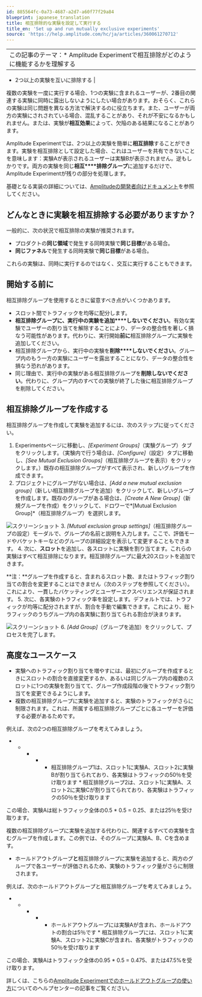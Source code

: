 ```yaml
---
id: 885564fc-0a73-4687-a2d7-a60f77f29a84
blueprint: japanese_translation
title: 相互排除的な実験を設定して実行する
title_en: 'Set up and run mutually exclusive experiments'
source: 'https://help.amplitude.com/hc/ja/articles/360061270712'
---
```

|  |
| --- |
| この記事のテーマ：* Amplitude Experimentで相互排除がどのように機能するかを理解する
* 2つ以上の実験を互いに排除する
 |

複数の実験を一度に実行する場合、1つの実験に含まれるユーザーが、2番目の関連する実験に同時に露出しないようにしたい場合があります。おそらく、これらの実験は同じ問題を異なる方法で解決するのに役立ちます。また、ユーザーが両方の実験にされされている場合、混乱することがあり、それが不安になるかもしれません。または、実験が**相互効果**によって、欠陥のある結果になることがあります。

Amplitude Experimentでは、2つ以上の実験を簡単に**相互排除**することができます。実験を相互排除として設定した場合、これはユーザーを共有できないことを意味します：実験Aが表示されるユーザーは実験Bが表示されません。逆もしかりです。両方の実験を同じ**相互****排除グループ**に追加するだけで、Amplitude Experimentが残りの部分を処理します。

基礎となる実装の詳細については、[Amplitudeの開発者向けドキュメント](https://www.docs.developers.amplitude.com/experiment/general/flag-dependencies)を参照してください。

## どんなときに実験を相互排除する必要がありますか？

一般的に、次の状況で相互排除の実験が推奨されます。

* プロダクトの**同じ領域**で発生する同時実験で**同じ目標**がある場合。
* **同じファネル**で発生する同時実験で**同じ目標**がある場合。

これらの実験は、同時に実行するのではなく、交互に実行することもできます。

## 開始する前に

相互排除グループを使用するときに留意すべき点がいくつかあります。

* スロット間でトラフィックを均等に配分します。
* **相互排除グループに、実行中の実験を追加****しないでください**。有効な実験でユーザーの割り当てを解除することにより、データの整合性を著しく損なう可能性があります。代わりに、実行開始**前に**相互排除グループに実験を追加してください。
* 相互排除グループから、実行中の実験を**削除****しないでください**。グループ内のもう一方の実験にユーザーを露出することになり、データの整合性を損なう恐れがあります。
* 同じ理由で、実行中の実験がある相互排除グループを**削除しないでください**。代わりに、グループ内のすべての実験が終了した後に相互排除グループを削除してください。

## 相互排除グループを作成する

相互排除グループを作成して実験を追加するには、次のステップに従ってください。

1. Experimentsページに移動し、*[Experiment Groups]*（実験グループ）タブをクリックします。（実験内で行う場合は、*[Configure]*（設定）タブに移動し、*[See Mutual Exclusion Groups]*（相互排除グループを表示）をクリックします。）既存の相互排除グループがすべて表示され、新しいグループを作成できます。
2. プロジェクトにグループがない場合は、*[Add a new mutual exclusion group]*（新しい相互排除グループを追加）をクリックして、新しいグループを作成します。既存のグループがある場合は、*[Create A New Group]*（新規グループを作成）をクリックして、ドロワーで*[Mutual Exclusion Group]*（相互排除グループ）を選択します。  
  
![スクリーンショット](/docs/output/img/jp/sukurinsiyotuto.png)
3. *[Mutual exclusion group settings]*（相互排除グループの設定）モーダルで、グループの名前と説明を入力します。ここで、評価モードやバケットキーなどのグループの詳細設定を表示して変更することもできます。
4. 次に、**スロット**を追加し、各スロットに実験を割り当てます。これらの実験はすべて相互排除になります。相互排除グループに最大20スロットを追加できます。  
  
**注：**グループを作成すると、含まれるスロット数、またはトラフィック割り当ての割合を変更することはできません（次のステップを参照してください）。これにより、一貫したバケッティングとユーザーエクスペリエンスが保証されます。
5. 次に、各実験のトラフィック率を設定します。デフォルトでは、トラフィックが均等に配分されますが、割合を手動で編集できます。これにより、総トラフィックのうちグループ内の各実験に割り当てられる割合が決まります。  
  
![スクリーンショット](/docs/output/img/jp/sukurinsiyotuto.png)
6. *[Add Group]*（グループを追加）をクリックして、プロセスを完了します。

## 高度なユースケース

* 実験へのトラフィック割り当てを増やすには、最初にグループを作成するときにスロットの割合を直接変更するか、あるいは同じグループ内の複数のスロットに1つの実験を割り当てて、グループ作成段階の後でトラフィック割り当てを変更できるようにします。
* 複数の相互排除グループに実験を追加すると、実験のトラフィックがさらに制限されます。これは、所属する相互排除グループごとに各ユーザーを評価する必要があるためです。  
  
例えば、次の2つの相互排除グループを考えてみましょう。

* * * * * 相互排除グループ1は、スロット1に実験A、スロット2に実験Bが割り当てられており、各実験はトラフィックの50％を受け取ります
				* 相互排除グループ2は、スロット1に実験A、スロット2に実験Cが割り当てられており、各実験はトラフィックの50％を受け取ります

この場合、実験Aは総トラフィック全体の0.5 \* 0.5 = 0.25、または25％を受け取ります。

複数の相互排除グループに実験を追加する代わりに、関連するすべての実験を含むグループを作成します。この例では、そのグループに実験A、B、Cを含めます。

* ホールドアウトグループ**と**相互排除グループに実験を追加すると、両方のグループで各ユーザーが評価されるため、実験のトラフィック量がさらに制限されます。

例えば、次のホールドアウトグループと相互排除グループを考えてみましょう。

* * * * * ホールドアウトグループには実験Aが含まれ、ホールドアウトの割合は5％です
				* 相互排除グループには、スロット1に実験A、スロット2に実験Cが含まれ、各実験がトラフィックの50％を受け取ります

この場合、実験Aはトラフィック全体の0.95 \* 0.5 = 0.475、または47.5%を受け取ります。

詳しくは、こちらの[Amplitude Experimentでのホールドアウトグループの使い方](https://help.amplitude.com/hc/en-us/articles/13508918823835)についてのヘルプセンターの記事をご覧ください。
